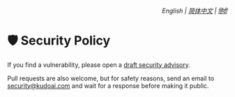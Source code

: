<div align="right">
    <h6>
        <picture>
            <source type="image/svg+xml" media="(prefers-color-scheme: dark)" srcset="https://assets.googlegpt.io/images/icons/earth/white/icon32.svg">
            <img height=14 src="https://assets.googlegpt.io/images/icons/earth/black/icon32.svg">
        </picture>
        &nbsp;English |
        <a href="https://github.com/KudoAI/googlegpt/blob/main/docs/zh-cn/SECURITY.md">简体中文</a> |
        <a href="https://github.com/KudoAI/googlegpt/blob/main/docs/hi/SECURITY.md">हिंदी</a>
    </h6>
</div>

# 🛡️ Security Policy

If you find a vulnerability, please open a [draft security advisory](https://github.com/KudoAI/googlegpt/security/advisories/new).

Pull requests are also welcome, but for safety reasons, send an email to <security@kudoai.com> and wait for a response before making it public.
